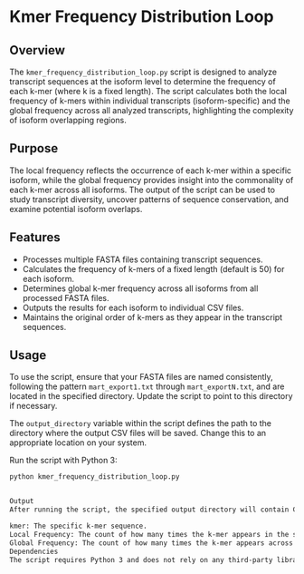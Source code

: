 # Kmer Frequency Distribution Loop

## Overview
The `kmer_frequency_distribution_loop.py` script is designed to analyze transcript sequences at the isoform level to determine the frequency of each k-mer (where k is a fixed length). The script calculates both the local frequency of k-mers within individual transcripts (isoform-specific) and the global frequency across all analyzed transcripts, highlighting the complexity of isoform overlapping regions.

## Purpose
The local frequency reflects the occurrence of each k-mer within a specific isoform, while the global frequency provides insight into the commonality of each k-mer across all isoforms. The output of the script can be used to study transcript diversity, uncover patterns of sequence conservation, and examine potential isoform overlaps.

## Features
- Processes multiple FASTA files containing transcript sequences.
- Calculates the frequency of k-mers of a fixed length (default is 50) for each isoform.
- Determines global k-mer frequency across all isoforms from all processed FASTA files.
- Outputs the results for each isoform to individual CSV files.
- Maintains the original order of k-mers as they appear in the transcript sequences.

## Usage
To use the script, ensure that your FASTA files are named consistently, following the pattern `mart_export1.txt` through `mart_exportN.txt`, and are located in the specified directory. Update the script to point to this directory if necessary.

The `output_directory` variable within the script defines the path to the directory where the output CSV files will be saved. Change this to an appropriate location on your system.

Run the script with Python 3:

```bash
python kmer_frequency_distribution_loop.py


Output
After running the script, the specified output directory will contain CSV files for each transcript from each processed FASTA file. Each CSV file is named using the isoform name from the FASTA header and contains the following columns:

kmer: The specific k-mer sequence.
Local Frequency: The count of how many times the k-mer appears in the specific isoform.
Global Frequency: The count of how many times the k-mer appears across all analyzed isoforms.
Dependencies
The script requires Python 3 and does not rely on any third-party libraries or modules beyond the Python Standard Library.